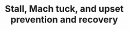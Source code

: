 ---
learningObjectiveId: "081.03"
parentId: "081"
title: Stall, Mach tuck, and upset prevention and recovery
---